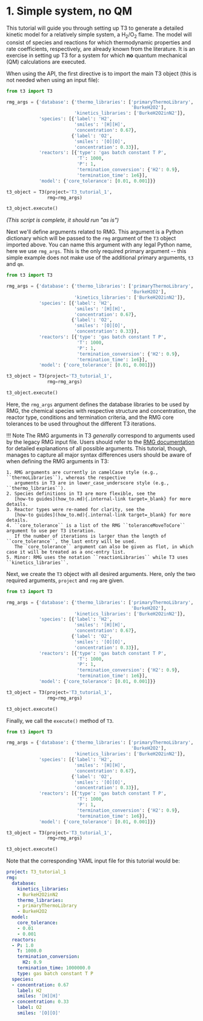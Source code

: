 # 1. Simple system, no QM

This tutorial will guide you through setting up T3 to generate
a detailed kinetic model for a relatively simple system,
a H<sub>2</sub>/O<sub>2</sub> flame.
The model will consist of species and reactions for which
thermodynamic properties and rate coefficients, respectively,
are already known from the literature.
It is an exercise in setting up T3 for a system for which
**no** quantum mechanical (QM) calculations are executed.

When using the API, the first directive is to import the main T3 object
(this is not needed when using an input file):


```Python hl_lines="1"
from t3 import T3

rmg_args = {'database': {'thermo_libraries': ['primaryThermoLibrary',
                                              'BurkeH2O2'],
                         'kinetics_libraries': ['BurkeH2O2inN2']},
            'species': [{'label': 'H2',
                         'smiles': '[H][H]',
                         'concentration': 0.67},
                        {'label': 'O2',
                         'smiles': '[O][O]',
                         'concentration': 0.33}],
            'reactors': [{'type': 'gas batch constant T P',
                          'T': 1000,
                          'P': 1,
                          'termination_conversion': {'H2': 0.9},
                          'termination_time': 1e6}],
            'model': {'core_tolerance': [0.01, 0.001]}}

t3_object = T3(project='T3_tutorial_1',
               rmg=rmg_args)

t3_object.execute()
```
*(This script is complete, it should run "as is")*


Next we'll define arguments related to RMG. This argument is a Python dictionary which
will be passed to the ``rmg`` argument of the ``T3`` object imported above.
You can name this argument with any legal Python name, here we use ``rmg_args``.
This is the only required primary argument -- this simple example does not
make use of the additional primary arguments, ``t3`` and ``qm``.


```Python hl_lines="3 4 5 6 7 8 9 10 11 12 13 14 15 16 17"
from t3 import T3

rmg_args = {'database': {'thermo_libraries': ['primaryThermoLibrary',
                                              'BurkeH2O2'],
                         'kinetics_libraries': ['BurkeH2O2inN2']},
            'species': [{'label': 'H2',
                         'smiles': '[H][H]',
                         'concentration': 0.67},
                        {'label': 'O2',
                         'smiles': '[O][O]',
                         'concentration': 0.33}],
            'reactors': [{'type': 'gas batch constant T P',
                          'T': 1000,
                          'P': 1,
                          'termination_conversion': {'H2': 0.9},
                          'termination_time': 1e6}],
            'model': {'core_tolerance': [0.01, 0.001]}}

t3_object = T3(project='T3_tutorial_1',
               rmg=rmg_args)

t3_object.execute()
```


Here, the ``rmg_args`` argument defines the database libraries to be used by RMG,
the chemical species with respective structure and concentration, the reactor
type, conditions and termination criteria, and the RMG core tolerances to be used
throughout the different T3 iterations.


!!! Note
    The RMG arguments in T3 *generally* correspond to arguments used by the legacy RMG input file.
    Users should refer to the
    <a href="http://reactionmechanismgenerator.github.io/RMG-Py/users/rmg/input.html" target="_blank">
    RMG documentation</a> for detailed explanations of all possible arguments.
    This tutorial, though, manages to capture all major syntax differences users should be aware of
    when defining the RMG arguments in T3:
    
    1. RMG arguments are currently in camelCase style (e.g., ``thermoLibraries``), whereas the respective
       arguments in T3 are in lower_case_underscore style (e.g., ``thermo_libraries``).
    2. Species definitions in T3 are more flexible, see the
       [how-to guides](how_to.md){.internal-link target=_blank} for more details.
    3. Reactor types were re-named for clarity, see the
       [how-to guides](how_to.md){.internal-link target=_blank} for more details.
    4. ``core_tolerance`` is a list of the RMG ``toleranceMoveToCore`` argument to use per T3 iteration.
       If the number of iterations is larger than the length of ``core_tolerance``, the last entry will be used.
       The `core_tolerance`` argument can also be given as flot, in which case it will be treated as a onc-entry list.
    5. Minor: RMG uses the notation ``reactionLibraries`` while T3 uses ``kinetics_libraries``.

Next, we create the ``T3`` object with all desired arguments.
Here, only the two required arguments, ``project`` and ``rmg`` are given.


```Python hl_lines="19 20"
from t3 import T3

rmg_args = {'database': {'thermo_libraries': ['primaryThermoLibrary',
                                              'BurkeH2O2'],
                         'kinetics_libraries': ['BurkeH2O2inN2']},
            'species': [{'label': 'H2',
                         'smiles': '[H][H]',
                         'concentration': 0.67},
                        {'label': 'O2',
                         'smiles': '[O][O]',
                         'concentration': 0.33}],
            'reactors': [{'type': 'gas batch constant T P',
                          'T': 1000,
                          'P': 1,
                          'termination_conversion': {'H2': 0.9},
                          'termination_time': 1e6}],
            'model': {'core_tolerance': [0.01, 0.001]}}

t3_object = T3(project='T3_tutorial_1',
               rmg=rmg_args)

t3_object.execute()
```

Finally, we call the ``execute()`` method of ``T3``.


```Python hl_lines="22"
from t3 import T3

rmg_args = {'database': {'thermo_libraries': ['primaryThermoLibrary',
                                              'BurkeH2O2'],
                         'kinetics_libraries': ['BurkeH2O2inN2']},
            'species': [{'label': 'H2',
                         'smiles': '[H][H]',
                         'concentration': 0.67},
                        {'label': 'O2',
                         'smiles': '[O][O]',
                         'concentration': 0.33}],
            'reactors': [{'type': 'gas batch constant T P',
                          'T': 1000,
                          'P': 1,
                          'termination_conversion': {'H2': 0.9},
                          'termination_time': 1e6}],
            'model': {'core_tolerance': [0.01, 0.001]}}

t3_object = T3(project='T3_tutorial_1',
               rmg=rmg_args)

t3_object.execute()
```


Note that the corresponding YAML input file for this tutorial would be:


```YAML
project: T3_tutorial_1
rmg:
  database:
    kinetics_libraries:
    - BurkeH2O2inN2
    thermo_libraries:
    - primaryThermoLibrary
    - BurkeH2O2
  model:
    core_tolerance:
    - 0.01
    - 0.001
  reactors:
  - P: 1.0
    T: 1000.0
    termination_conversion:
      H2: 0.9
    termination_time: 1000000.0
    type: gas batch constant T P
  species:
  - concentration: 0.67
    label: H2
    smiles: '[H][H]'
  - concentration: 0.33
    label: O2
    smiles: '[O][O]'
```















